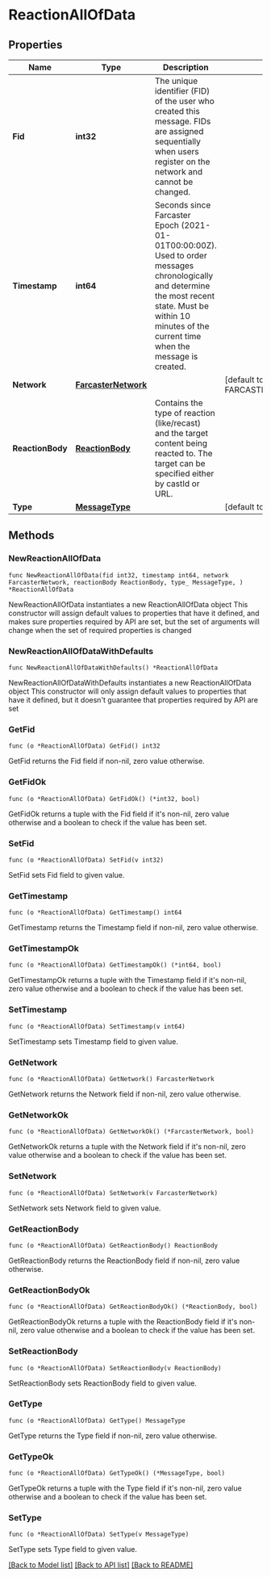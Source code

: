 # ReactionAllOfData

## Properties

Name | Type | Description | Notes
------------ | ------------- | ------------- | -------------
**Fid** | **int32** | The unique identifier (FID) of the user who created this message. FIDs are assigned sequentially when users register on the network and cannot be changed. | 
**Timestamp** | **int64** | Seconds since Farcaster Epoch (2021-01-01T00:00:00Z). Used to order messages chronologically and determine the most recent state. Must be within 10 minutes of the current time when the message is created. | 
**Network** | [**FarcasterNetwork**](FarcasterNetwork.md) |  | [default to FARCASTERNETWORK_FARCASTER_NETWORK_MAINNET]
**ReactionBody** | [**ReactionBody**](ReactionBody.md) | Contains the type of reaction (like/recast) and the target content being reacted to. The target can be specified either by castId or URL. | 
**Type** | [**MessageType**](MessageType.md) |  | [default to MESSAGETYPE_MESSAGE_TYPE_CAST_ADD]

## Methods

### NewReactionAllOfData

`func NewReactionAllOfData(fid int32, timestamp int64, network FarcasterNetwork, reactionBody ReactionBody, type_ MessageType, ) *ReactionAllOfData`

NewReactionAllOfData instantiates a new ReactionAllOfData object
This constructor will assign default values to properties that have it defined,
and makes sure properties required by API are set, but the set of arguments
will change when the set of required properties is changed

### NewReactionAllOfDataWithDefaults

`func NewReactionAllOfDataWithDefaults() *ReactionAllOfData`

NewReactionAllOfDataWithDefaults instantiates a new ReactionAllOfData object
This constructor will only assign default values to properties that have it defined,
but it doesn't guarantee that properties required by API are set

### GetFid

`func (o *ReactionAllOfData) GetFid() int32`

GetFid returns the Fid field if non-nil, zero value otherwise.

### GetFidOk

`func (o *ReactionAllOfData) GetFidOk() (*int32, bool)`

GetFidOk returns a tuple with the Fid field if it's non-nil, zero value otherwise
and a boolean to check if the value has been set.

### SetFid

`func (o *ReactionAllOfData) SetFid(v int32)`

SetFid sets Fid field to given value.


### GetTimestamp

`func (o *ReactionAllOfData) GetTimestamp() int64`

GetTimestamp returns the Timestamp field if non-nil, zero value otherwise.

### GetTimestampOk

`func (o *ReactionAllOfData) GetTimestampOk() (*int64, bool)`

GetTimestampOk returns a tuple with the Timestamp field if it's non-nil, zero value otherwise
and a boolean to check if the value has been set.

### SetTimestamp

`func (o *ReactionAllOfData) SetTimestamp(v int64)`

SetTimestamp sets Timestamp field to given value.


### GetNetwork

`func (o *ReactionAllOfData) GetNetwork() FarcasterNetwork`

GetNetwork returns the Network field if non-nil, zero value otherwise.

### GetNetworkOk

`func (o *ReactionAllOfData) GetNetworkOk() (*FarcasterNetwork, bool)`

GetNetworkOk returns a tuple with the Network field if it's non-nil, zero value otherwise
and a boolean to check if the value has been set.

### SetNetwork

`func (o *ReactionAllOfData) SetNetwork(v FarcasterNetwork)`

SetNetwork sets Network field to given value.


### GetReactionBody

`func (o *ReactionAllOfData) GetReactionBody() ReactionBody`

GetReactionBody returns the ReactionBody field if non-nil, zero value otherwise.

### GetReactionBodyOk

`func (o *ReactionAllOfData) GetReactionBodyOk() (*ReactionBody, bool)`

GetReactionBodyOk returns a tuple with the ReactionBody field if it's non-nil, zero value otherwise
and a boolean to check if the value has been set.

### SetReactionBody

`func (o *ReactionAllOfData) SetReactionBody(v ReactionBody)`

SetReactionBody sets ReactionBody field to given value.


### GetType

`func (o *ReactionAllOfData) GetType() MessageType`

GetType returns the Type field if non-nil, zero value otherwise.

### GetTypeOk

`func (o *ReactionAllOfData) GetTypeOk() (*MessageType, bool)`

GetTypeOk returns a tuple with the Type field if it's non-nil, zero value otherwise
and a boolean to check if the value has been set.

### SetType

`func (o *ReactionAllOfData) SetType(v MessageType)`

SetType sets Type field to given value.



[[Back to Model list]](../README.md#documentation-for-models) [[Back to API list]](../README.md#documentation-for-api-endpoints) [[Back to README]](../README.md)


